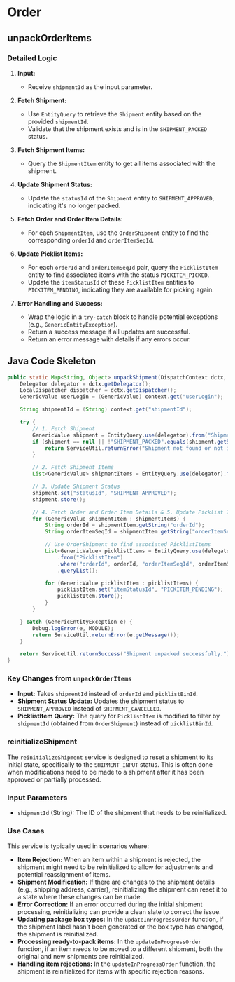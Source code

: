 # **Order**


## unpackOrderItems

### Detailed Logic

1.  **Input:**
    *   Receive `shipmentId` as the input parameter.

2.  **Fetch Shipment:**
    *   Use `EntityQuery` to retrieve the `Shipment` entity based on the provided `shipmentId`.
    *   Validate that the shipment exists and is in the `SHIPMENT_PACKED` status.

3.  **Fetch Shipment Items:**
    *   Query the `ShipmentItem` entity to get all items associated with the shipment.

4.  **Update Shipment Status:**
    *   Update the `statusId` of the `Shipment` entity to `SHIPMENT_APPROVED`, indicating it's no longer packed.

5.  **Fetch Order and Order Item Details:**
    *   For each `ShipmentItem`, use the `OrderShipment` entity to find the corresponding `orderId` and `orderItemSeqId`.

6.  **Update Picklist Items:**
    *   For each `orderId` and `orderItemSeqId` pair, query the `PicklistItem` entity to find associated items with the status `PICKITEM_PICKED`.
    *   Update the `itemStatusId` of these `PicklistItem` entities to `PICKITEM_PENDING`, indicating they are available for picking again.

7.  **Error Handling and Success:**
    *   Wrap the logic in a `try-catch` block to handle potential exceptions (e.g., `GenericEntityException`).
    *   Return a success message if all updates are successful.
    *   Return an error message with details if any errors occur.

## Java Code Skeleton

```java
public static Map<String, Object> unpackShipment(DispatchContext dctx, Map<String, Object> context) {
    Delegator delegator = dctx.getDelegator();
    LocalDispatcher dispatcher = dctx.getDispatcher();
    GenericValue userLogin = (GenericValue) context.get("userLogin");

    String shipmentId = (String) context.get("shipmentId");

    try {
        // 1. Fetch Shipment
        GenericValue shipment = EntityQuery.use(delegator).from("Shipment").where("shipmentId", shipmentId).queryOne();
        if (shipment == null || !"SHIPMENT_PACKED".equals(shipment.getString("statusId"))) {
            return ServiceUtil.returnError("Shipment not found or not in PACKED status");
        }

        // 2. Fetch Shipment Items
        List<GenericValue> shipmentItems = EntityQuery.use(delegator).from("ShipmentItem").where("shipmentId", shipmentId).queryList();

        // 3. Update Shipment Status
        shipment.set("statusId", "SHIPMENT_APPROVED");
        shipment.store();

        // 4. Fetch Order and Order Item Details & 5. Update Picklist Items
        for (GenericValue shipmentItem : shipmentItems) {
            String orderId = shipmentItem.getString("orderId");
            String orderItemSeqId = shipmentItem.getString("orderItemSeqId");

            // Use OrderShipment to find associated PicklistItems
            List<GenericValue> picklistItems = EntityQuery.use(delegator)
                .from("PicklistItem")
                .where("orderId", orderId, "orderItemSeqId", orderItemSeqId, "itemStatusId", "PICKITEM_PICKED")
                .queryList();

            for (GenericValue picklistItem : picklistItems) {
                picklistItem.set("itemStatusId", "PICKITEM_PENDING");
                picklistItem.store();
            }
        }

    } catch (GenericEntityException e) {
        Debug.logError(e, MODULE);
        return ServiceUtil.returnError(e.getMessage());
    }

    return ServiceUtil.returnSuccess("Shipment unpacked successfully.");
}
```

### Key Changes from `unpackOrderItems`

*   **Input:** Takes `shipmentId` instead of `orderId` and `picklistBinId`.
*   **Shipment Status Update:** Updates the shipment status to `SHIPMENT_APPROVED` instead of `SHIPMENT_CANCELLED`.
*   **PicklistItem Query:** The query for `PicklistItem` is modified to filter by `shipmentId` (obtained from `OrderShipment`) instead of `picklistBinId`.

### reinitializeShipment

The `reinitializeShipment` service is designed to reset a shipment to its initial state, specifically to the `SHIPMENT_INPUT` status. This is often done when modifications need to be made to a shipment after it has been approved or partially processed.

### Input Parameters

*   `shipmentId` (String): The ID of the shipment that needs to be reinitialized.

### Use Cases

This service is typically used in scenarios where:

*   **Item Rejection:** When an item within a shipment is rejected, the shipment might need to be reinitialized to allow for adjustments and potential reassignment of items.
*   **Shipment Modification:** If there are changes to the shipment details (e.g., shipping address, carrier), reinitializing the shipment can reset it to a state where these changes can be made.
*   **Error Correction:** If an error occurred during the initial shipment processing, reinitializing can provide a clean slate to correct the issue.
*   **Updating package box types:** In the `updateInProgressOrder` function, if the shipment label hasn't been generated or the box type has changed, the shipment is reinitialized.
*   **Processing ready-to-pack items:** In the `updateInProgressOrder` function, if an item needs to be moved to a different shipment, both the original and new shipments are reinitialized.
*   **Handling item rejections:** In the `updateInProgressOrder` function, the shipment is reinitialized for items with specific rejection reasons.


